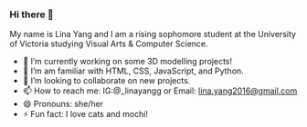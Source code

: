 ### Hi there 👋

<!--
**linayang76/linayang76** is a ✨ _special_ ✨ repository because its `README.md` (this file) appears on your GitHub profile. -->

My name is Lina Yang and I am a rising sophomore student at the University of Victoria studying Visual Arts & Computer Science.

- 🔭 I’m currently working on some 3D modelling projects!
- 🌱 I’m am familiar with HTML, CSS, JavaScript, and Python.
- 👯 I’m looking to collaborate on new projects.
- 📫 How to reach me: IG:@_linayangg or Email: lina.yang2016@gmail.com
- 😄 Pronouns: she/her
- ⚡ Fun fact: I love cats and mochi!
